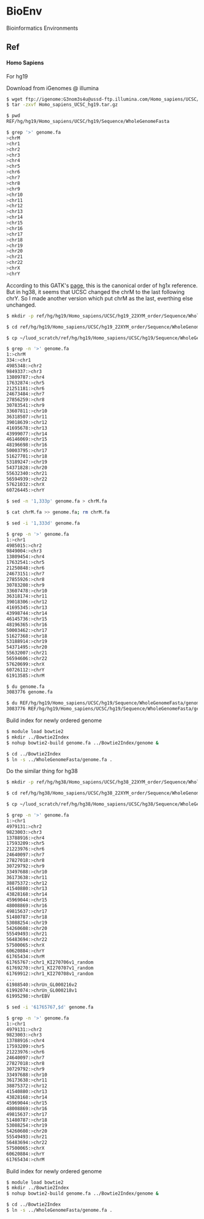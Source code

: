 # BioEnv
Bioinformatics Environments

## Ref

#### Homo Sapiens

For hg19

Download from iGenomes @ illumina
```bash
$ wget ftp://igenome:G3nom3s4u@ussd-ftp.illumina.com/Homo_sapiens/UCSC/hg19/Homo_sapiens_UCSC_hg19.tar.gz
$ tar -zxvf Homo_sapiens_UCSC_hg19.tar.gz
```

```bash
$ pwd
REF/hg/hg19/Homo_sapiens/UCSC/hg19/Sequence/WholeGenomeFasta

$ grep '>' genome.fa
>chrM
>chr1
>chr2
>chr3
>chr4
>chr5
>chr6
>chr7
>chr8
>chr9
>chr10
>chr11
>chr12
>chr13
>chr14
>chr15
>chr16
>chr17
>chr18
>chr19
>chr20
>chr21
>chr22
>chrX
>chrY
```

According to this GATK's [page](https://gatkforums.broadinstitute.org/gatk/discussion/1204/what-input-files-does-the-gatk-accept-require), this is the canonical order of hg1x reference. But in hg38, it seems that UCSC changed the chrM to the last following chrY. So I made another version which put chrM as the last, everthing else unchanged.

```bash
$ mkdir -p ref/hg/hg19/Homo_sapiens/UCSC/hg19_22XYM_order/Sequence/WholeGenomeFasta

$ cd ref/hg/hg19/Homo_sapiens/UCSC/hg19_22XYM_order/Sequence/WholeGenomeFasta

$ cp ~/luod_scratch/ref/hg/hg19/Homo_sapiens/UCSC/hg19/Sequence/WholeGenomeFasta/genome.fa .

$ grep -n '>' genome.fa
1:>chrM
334:>chr1
4985348:>chr2
9849337:>chr3
13809787:>chr4
17632874:>chr5
21251181:>chr6
24673484:>chr7
27856259:>chr8
30783541:>chr9
33607811:>chr10
36318507:>chr11
39018639:>chr12
41695678:>chr13
43999077:>chr14
46146069:>chr15
48196698:>chr16
50003795:>chr17
51627701:>chr18
53189247:>chr19
54371828:>chr20
55632340:>chr21
56594939:>chr22
57621032:>chrX
60726445:>chrY

$ sed -n '1,333p' genome.fa > chrM.fa

$ cat chrM.fa >> genome.fa; rm chrM.fa

$ sed -i '1,333d' genome.fa

$ grep -n '>' genome.fa
1:>chr1
4985015:>chr2
9849004:>chr3
13809454:>chr4
17632541:>chr5
21250848:>chr6
24673151:>chr7
27855926:>chr8
30783208:>chr9
33607478:>chr10
36318174:>chr11
39018306:>chr12
41695345:>chr13
43998744:>chr14
46145736:>chr15
48196365:>chr16
50003462:>chr17
51627368:>chr18
53188914:>chr19
54371495:>chr20
55632007:>chr21
56594606:>chr22
57620699:>chrX
60726112:>chrY
61913585:>chrM

$ du genome.fa
3083776	genome.fa

$ du REF/hg/hg19/Homo_sapiens/UCSC/hg19/Sequence/WholeGenomeFasta/genome.fa
3083776	REF/hg/hg19/Homo_sapiens/UCSC/hg19/Sequence/WholeGenomeFasta/genome.fa
```

Build index for newly ordered genome

```bash
$ module load bowtie2
$ mkdir ../Bowtie2Index
$ nohup bowtie2-build genome.fa ../Bowtie2Index/genome &

$ cd ../Bowtie2Index
$ ln -s ../WholeGenomeFasta/genome.fa .
```

Do the similar thing for hg38

```bash
$ mkdir -p ref/hg/hg38/Homo_sapiens/UCSC/hg38_22XYM_order/Sequence/WholeGenomeFasta

$ cd ref/hg/hg38/Homo_sapiens/UCSC/hg38_22XYM_order/Sequence/WholeGenomeFasta

$ cp ~/luod_scratch/ref/hg/hg38/Homo_sapiens/UCSC/hg38/Sequence/WholeGenomeFasta/genome.fa .

$ grep -n '>' genome.fa
1:>chr1
4979131:>chr2
9823003:>chr3
13788916:>chr4
17593209:>chr5
21223976:>chr6
24640097:>chr7
27827018:>chr8
30729792:>chr9
33497688:>chr10
36173638:>chr11
38875372:>chr12
41540880:>chr13
43828168:>chr14
45969044:>chr15
48008869:>chr16
49815637:>chr17
51480787:>chr18
53088254:>chr19
54260608:>chr20
55549493:>chr21
56483694:>chr22
57500065:>chrX
60620884:>chrY
61765434:>chrM
61765767:>chr1_KI270706v1_random
61769270:>chr1_KI270707v1_random
61769912:>chr1_KI270708v1_random
...
61988540:>chrUn_GL000216v2
61992074:>chrUn_GL000218v1
61995298:>chrEBV

$ sed -i '61765767,$d' genome.fa

$ grep -n '>' genome.fa
1:>chr1
4979131:>chr2
9823003:>chr3
13788916:>chr4
17593209:>chr5
21223976:>chr6
24640097:>chr7
27827018:>chr8
30729792:>chr9
33497688:>chr10
36173638:>chr11
38875372:>chr12
41540880:>chr13
43828168:>chr14
45969044:>chr15
48008869:>chr16
49815637:>chr17
51480787:>chr18
53088254:>chr19
54260608:>chr20
55549493:>chr21
56483694:>chr22
57500065:>chrX
60620884:>chrY
61765434:>chrM
```

Build index for newly ordered genome

```bash
$ module load bowtie2
$ mkdir ../Bowtie2Index
$ nohup bowtie2-build genome.fa ../Bowtie2Index/genome &

$ cd ../Bowtie2Index
$ ln -s ../WholeGenomeFasta/genome.fa .
```
